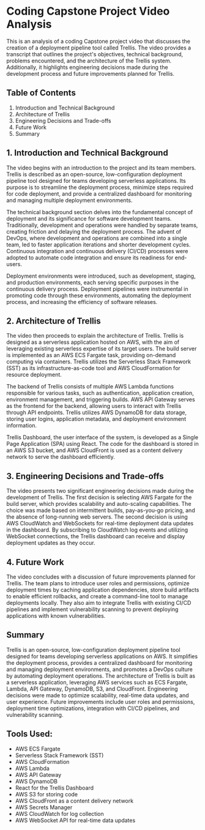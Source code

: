 # Coding Capstone Project Video Analysis

This is an analysis of a coding Capstone project video that discusses the creation of a deployment pipeline tool called Trellis. The video provides a transcript that outlines the project's objectives, technical background, problems encountered, and the architecture of the Trellis system. Additionally, it highlights engineering decisions made during the development process and future improvements planned for Trellis. 

## Table of Contents
1. Introduction and Technical Background
2. Architecture of Trellis
3. Engineering Decisions and Trade-offs
4. Future Work
5. Summary

## 1. Introduction and Technical Background
The video begins with an introduction to the project and its team members. Trellis is described as an open-source, low-configuration deployment pipeline tool designed for teams developing serverless applications. Its purpose is to streamline the deployment process, minimize steps required for code deployment, and provide a centralized dashboard for monitoring and managing multiple deployment environments.

The technical background section delves into the fundamental concept of deployment and its significance for software development teams. Traditionally, development and operations were handled by separate teams, creating friction and delaying the deployment process. The advent of DevOps, where development and operations are combined into a single team, led to faster application iterations and shorter development cycles. Continuous integration and continuous delivery (CI/CD) processes were adopted to automate code integration and ensure its readiness for end-users.

Deployment environments were introduced, such as development, staging, and production environments, each serving specific purposes in the continuous delivery process. Deployment pipelines were instrumental in promoting code through these environments, automating the deployment process, and increasing the efficiency of software releases.

## 2. Architecture of Trellis
The video then proceeds to explain the architecture of Trellis. Trellis is designed as a serverless application hosted on AWS, with the aim of leveraging existing serverless expertise of its target users. The build server is implemented as an AWS ECS Fargate task, providing on-demand computing via containers. Trellis utilizes the Serverless Stack Framework (SST) as its infrastructure-as-code tool and AWS CloudFormation for resource deployment.

The backend of Trellis consists of multiple AWS Lambda functions responsible for various tasks, such as authentication, application creation, environment management, and triggering builds. AWS API Gateway serves as the frontend for the backend, allowing users to interact with Trellis through API endpoints. Trellis utilizes AWS DynamoDB for data storage, storing user logins, application metadata, and deployment environment information.

Trellis Dashboard, the user interface of the system, is developed as a Single Page Application (SPA) using React. The code for the dashboard is stored in an AWS S3 bucket, and AWS CloudFront is used as a content delivery network to serve the dashboard efficiently.

## 3. Engineering Decisions and Trade-offs
The video presents two significant engineering decisions made during the development of Trellis. The first decision is selecting AWS Fargate for the build server, which provides scalability and auto-scaling capabilities. The choice was made based on intermittent builds, pay-as-you-go pricing, and the absence of long-running web servers. The second decision is using AWS CloudWatch and WebSockets for real-time deployment data updates in the dashboard. By subscribing to CloudWatch log events and utilizing WebSocket connections, the Trellis dashboard can receive and display deployment updates as they occur.

## 4. Future Work
The video concludes with a discussion of future improvements planned for Trellis. The team plans to introduce user roles and permissions, optimize deployment times by caching application dependencies, store build artifacts to enable efficient rollbacks, and create a command-line tool to manage deployments locally. They also aim to integrate Trellis with existing CI/CD pipelines and implement vulnerability scanning to prevent deploying applications with known vulnerabilities.

## Summary
Trellis is an open-source, low-configuration deployment pipeline tool designed for teams developing serverless applications on AWS. It simplifies the deployment process, provides a centralized dashboard for monitoring and managing deployment environments, and promotes a DevOps culture by automating deployment operations. The architecture of Trellis is built as a serverless application, leveraging AWS services such as ECS Fargate, Lambda, API Gateway, DynamoDB, S3, and CloudFront. Engineering decisions were made to optimize scalability, real-time data updates, and user experience. Future improvements include user roles and permissions, deployment time optimizations, integration with CI/CD pipelines, and vulnerability scanning. 

## Tools Used:
- AWS ECS Fargate
- Serverless Stack Framework (SST)
- AWS CloudFormation
- AWS Lambda
- AWS API Gateway
- AWS DynamoDB
- React for the Trellis Dashboard
- AWS S3 for storing code
- AWS CloudFront as a content delivery network
- AWS Secrets Manager
- AWS CloudWatch for log collection
- AWS WebSocket API for real-time data updates